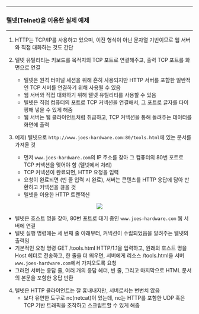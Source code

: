 -----
### 텔넷(Telnet)을 이용한 실제 예제
-----
1. HTTP는 TCP/IP를 사용하고 있으며, 이진 형식이 아닌 문자열 기반이므로 웹 서버와 직접 대화하는 것도 간단
2. 텔넷 유틸리티는 키보드를 목적지의 TCP 포트로 연결해주고, 출력 TCP 포트를 화면으로 연결
   - 텔넷은 원격 터미널 세션을 위해 흔히 사용되지만 HTTP 서버를 포함한 일반적인 TCP 서버를 연결하기 위해 사용될 수 있음
   - 웹 서버와 직접 대화하기 위해 텔넷 유틸리티를 사용할 수 있음
   - 텔넷은 직접 컴퓨터의 포트로 TCP 커넥션을 연결해서, 그 포트로 글자를 타이핑해 넣을 수 있게 해줌
   - 웹 서버는 웹 클라이언트처럼 취급하고, TCP 커넥션을 통해 돌려주는 데이터를 화면에 출력

3. 예제) 텔넷으로 ```http://www.joes-hardware.com:80/tools.html```에 있는 문서를 가져올 것
   - 먼저 ```www.joes-hardware.com```의 IP 주소를 찾아 그 컴퓨터의 80번 포트로 TCP 커넥션을 맺어야 함 (텔넷에서 처리)
   - TCP 커넥션이 완료되면, HTTP 요청을 입력
   - 요청이 완료되면 (빈 줄 입력 시 완료), 서버는 콘텐츠를 HTTP 응답에 담아 반환하고 커넥션을 끊을 것
   - 텔넷을 이용한 HTTP 트랜잭션
<div align="center">
<img src="https://github.com/user-attachments/assets/e206d586-a713-4bf2-81cb-da1ca4536c08">
</div>

   - 텔넷은 호스트 명을 찾아, 80번 포트로 대기 중인 ```www.joes-hardware.com``` 웹 서버에 연결
   - 텔넷 실행 명령에는 세 번째 줄 아래부터, 커넥션이 수립되었음을 알려주는 텔넷의 출력임
   - 기본적인 요청 명령 GET /tools.html HTTP/1.1을 입력하고, 원래의 호스트 명을 Host 헤더로 전송하고, 한 줄을 더 띄우면, 서버에게 리소스 /tools.html을 서버 ```www.joes-hardware.com```에서 가져오도록 요청
   - 그러면 서버는 응답 줄, 여러 개의 응답 헤더, 빈 줄, 그리고 마지막으로 HTML 문서의 본문을 포함한 응답 반환

4. 텔넷은 HTTP 클라이언트는 잘 흉내내지만, 서버로서는 변변치 않음
   - 보다 유연한 도구로 nc(netcat)이 있는데, nc는 HTTP를 포함한 UDP 혹은 TCP 기반 트래픽을 조작하고 스크립트할 수 있게 해줌
